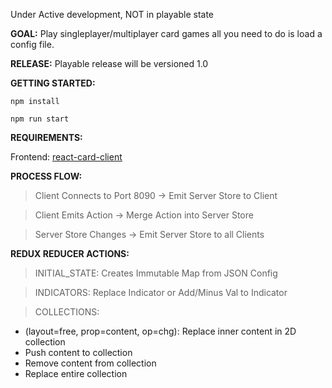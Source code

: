 Under Active development, NOT in playable state

__GOAL:__ Play singleplayer/multiplayer card games all you need to do is load a config file.

__RELEASE:__ Playable release will be versioned 1.0

__GETTING STARTED:__

```npm install```

```npm run start```

__REQUIREMENTS:__

Frontend: [react-card-client](https://github.com/donleyac/react-card-client)

__PROCESS FLOW:__

>Client Connects to Port 8090 -> Emit Server Store to Client

>Client Emits Action -> Merge Action into Server Store

>Server Store Changes -> Emit Server Store to all Clients

__REDUX REDUCER ACTIONS:__
>INITIAL_STATE: Creates Immutable Map from JSON Config

>INDICATORS: Replace Indicator or Add/Minus Val to Indicator

>COLLECTIONS:
* (layout=free, prop=content, op=chg): Replace inner content in 2D collection
* Push content to collection
* Remove content from collection
* Replace entire collection
